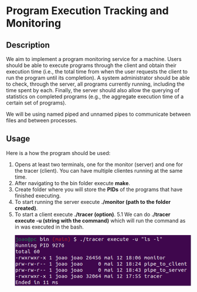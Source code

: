 # Program Execution Tracking and Monitoring
## Description
We aim to implement a program monitoring service for a machine. Users should be able to execute programs through the client and obtain their execution time (i.e., the total time from when the user requests the client to run the program until its completion). A system administrator should be able to check, through the server, all programs currently running, including the time spent by each. Finally, the server should also allow the querying of statistics on completed programs (e.g., the aggregate execution time of a certain set of programs).

We will be using named piped and unnamed pipes to communicate between files and between processes.

## Usage

Here is a how the program should be used:

1. Opens at least two terminals, one for the monitor (server) and one for the tracer (client). You can have multiple clientes running at the same time.
2. After navigating to the bin folder execute **make**.
3. Create folder where you will store the **PIDs** of the programs that have finished executing.
4. To start running the server execute **./monitor (path to the folder created)**.
5. To start a client execute **./tracer (option)**.
	5.1 We can do **./tracer execute -u (string with the command)** which will run the command as in was executed in the bash.
	<p align="center">
  	  <img src="docs/assets/images/execute-u.png" alt="Execute U">
	</p>

